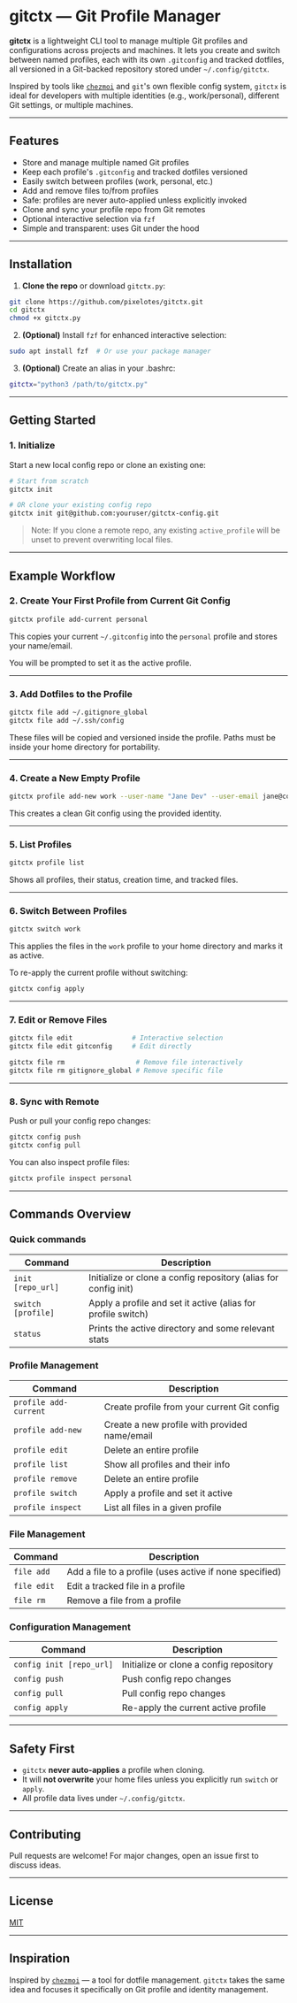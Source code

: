 # gitctx — Git Profile Manager

**gitctx** is a lightweight CLI tool to manage multiple Git profiles and configurations across projects and machines. It lets you create and switch between named profiles, each with its own `.gitconfig` and tracked dotfiles, all versioned in a Git-backed repository stored under `~/.config/gitctx`.

Inspired by tools like [`chezmoi`](https://www.chezmoi.io/) and `git`'s own flexible config system, `gitctx` is ideal for developers with multiple identities (e.g., work/personal), different Git settings, or multiple machines.

---

## Features

* Store and manage multiple named Git profiles
* Keep each profile's `.gitconfig` and tracked dotfiles versioned
* Easily switch between profiles (work, personal, etc.)
* Add and remove files to/from profiles
* Safe: profiles are never auto-applied unless explicitly invoked
* Clone and sync your profile repo from Git remotes
* Optional interactive selection via `fzf`
* Simple and transparent: uses Git under the hood

---

## Installation

1. **Clone the repo** or download `gitctx.py`:

```bash
git clone https://github.com/pixelotes/gitctx.git
cd gitctx
chmod +x gitctx.py
```

2. **(Optional)** Install `fzf` for enhanced interactive selection:

```bash
sudo apt install fzf  # Or use your package manager
```

3. **(Optional)** Create an alias in your .bashrc:

```bash
gitctx="python3 /path/to/gitctx.py"
```

---

## Getting Started

### 1. Initialize

Start a new local config repo or clone an existing one:

```bash
# Start from scratch
gitctx init

# OR clone your existing config repo
gitctx init git@github.com:youruser/gitctx-config.git
```

> Note: If you clone a remote repo, any existing `active_profile` will be unset to prevent overwriting local files.

---

## Example Workflow

### 2. Create Your First Profile from Current Git Config

```bash
gitctx profile add-current personal
```

This copies your current `~/.gitconfig` into the `personal` profile and stores your name/email.

You will be prompted to set it as the active profile.

---

### 3. Add Dotfiles to the Profile

```bash
gitctx file add ~/.gitignore_global
gitctx file add ~/.ssh/config
```

These files will be copied and versioned inside the profile. Paths must be inside your home directory for portability.

---

### 4. Create a New Empty Profile

```bash
gitctx profile add-new work --user-name "Jane Dev" --user-email jane@company.com
```

This creates a clean Git config using the provided identity.

---

### 5. List Profiles

```bash
gitctx profile list
```

Shows all profiles, their status, creation time, and tracked files.

---

### 6. Switch Between Profiles

```bash
gitctx switch work
```

This applies the files in the `work` profile to your home directory and marks it as active.

To re-apply the current profile without switching:

```bash
gitctx config apply
```

---

### 7. Edit or Remove Files

```bash
gitctx file edit               # Interactive selection
gitctx file edit gitconfig     # Edit directly

gitctx file rm                  # Remove file interactively
gitctx file rm gitignore_global # Remove specific file
```

---

### 8. Sync with Remote

Push or pull your config repo changes:

```bash
gitctx config push
gitctx config pull
```

You can also inspect profile files:

```bash
gitctx profile inspect personal
```

---

## Commands Overview

### Quick commands
| Command             | Description                                                     |
| ------------------- | --------------------------------------------------------------- |
| `init [repo_url]`   | Initialize or clone a config repository (alias for config init) |
| `switch [profile]`  | Apply a profile and set it active (alias for profile switch)    |
| `status`            | Prints the active directory and some relevant stats             |

### Profile Management
| Command                  | Description                                              |
| ------------------------- | ------------------------------------------------------- |
| `profile add-current`     | Create profile from your current Git config             |
| `profile add-new`         | Create a new profile with provided name/email           |
| `profile edit`            | Delete an entire profile                                |
| `profile list`            | Show all profiles and their info                        |
| `profile remove`          | Delete an entire profile                                |
| `profile switch`          | Apply a profile and set it active                       |
| `profile inspect`         | List all files in a given profile                       |

### File Management
| Command           | Description                                                  |
| ----------------- | ------------------------------------------------------------ |
| `file add`        | Add a file to a profile (uses active if none specified)      |
| `file edit`       | Edit a tracked file in a profile                             |
| `file rm`         | Remove a file from a profile                                 |

### Configuration Management
| Command                  | Description                                      |
| ------------------------ | ------------------------------------------------ |
| `config init [repo_url]` | Initialize or clone a config repository          |
| `config push`            | Push config repo changes                         |
| `config pull`            | Pull config repo changes                         |
| `config apply`           | Re-apply the current active profile              |

---

## Safety First

* `gitctx` **never auto-applies** a profile when cloning.
* It will **not overwrite** your home files unless you explicitly run `switch` or `apply`.
* All profile data lives under `~/.config/gitctx`.

---

## Contributing

Pull requests are welcome! For major changes, open an issue first to discuss ideas.

---

## License

[MIT](./LICENSE)

---

## Inspiration

Inspired by [`chezmoi`](https://www.chezmoi.io/) — a tool for dotfile management. `gitctx` takes the same idea and focuses it specifically on Git profile and identity management.
